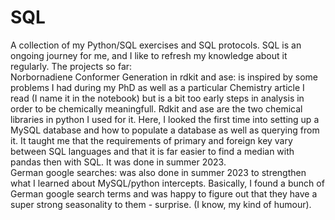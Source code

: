 # SQL
A collection of my Python/SQL exercises and SQL protocols. SQL is an ongoing journey for me, and I like to refresh my knowledge about it regularly.
The projects so far: <br />
Norbornadiene Conformer Generation in rdkit and ase: is inspired by some problems I had during my PhD as well as a particular Chemistry article I read (I name it in the notebook) but is a bit too early steps in analysis in order to be chemically meaningfull. Rdkit and ase are the two chemical libraries in python I used for it. Here, I looked the first time into setting up a MySQL database and how to populate a database as well as querying from it. It taught me that the requirements of primary and foreign key vary between SQL languages and that it is far easier to find a median with pandas then with SQL. It was done in summer 2023. <br />
German google searches: was also done in summer 2023 to strengthen what I learned about MySQL/python intercepts. Basically, I found a bunch of German google search terms and was happy to figure out that they have a super strong seasonality to them - surprise. (I know, my kind of humour).

